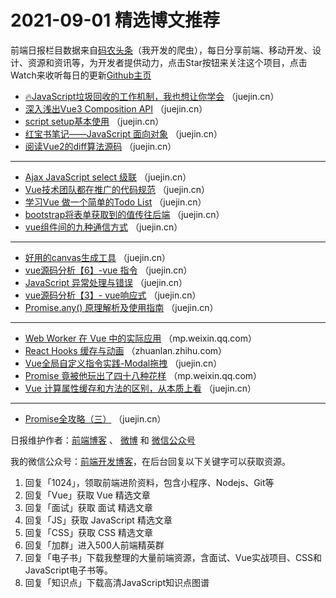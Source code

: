 # 2021-09-01 精选博文推荐

前端日报栏目数据来自[码农头条](https://toutiao.qdkfweb.cn/)（我开发的爬虫），每日分享前端、移动开发、设计、资源和资讯等，为开发者提供动力，点击Star按钮来关注这个项目，点击Watch来收听每日的更新[Github主页](https://github.com/kujian/frontendDaily)
* [🔥JavaScript垃圾回收的工作机制，我也想让你学会](https://juejin.cn/post/7002475280577085477) （juejin.cn）
* [深入浅出Vue3 Composition API](https://juejin.cn/post/7002463909055561764) （juejin.cn）
* [script setup基本使用](https://juejin.cn/post/7002490039066165279) （juejin.cn）
* [红宝书笔记——JavaScript 面向对象](https://juejin.cn/post/7002526429330014245) （juejin.cn）
* [阅读Vue2的diff算法源码](https://juejin.cn/post/7002470127862022152) （juejin.cn）

***
* [Ajax JavaScript select 级联](https://juejin.cn/post/7002523410181914661) （juejin.cn）
* [Vue技术团队都在推广的代码规范](https://juejin.cn/post/7002466160025272357) （juejin.cn）
* [学习Vue 做一个简单的Todo List](https://juejin.cn/post/7002521802232725518) （juejin.cn）
* [bootstrap将表单获取到的值传往后端](https://juejin.cn/post/7002520103824654344) （juejin.cn）
* [vue组件间的九种通信方式](https://juejin.cn/post/7002416653287833613) （juejin.cn）

***
* [好用的canvas生成工具](https://juejin.cn/post/7002516533062664206) （juejin.cn）
* [vue源码分析【6】-vue 指令](https://juejin.cn/post/7002415929153814536) （juejin.cn）
* [JavaScript 异常处理与错误](https://juejin.cn/post/7002515463318011911) （juejin.cn）
* [vue源码分析【3】- vue响应式](https://juejin.cn/post/7002415737511870478) （juejin.cn）
* [Promise.any() 原理解析及使用指南](https://juejin.cn/post/7002490552818073637) （juejin.cn）

***
* [Web Worker 在 Vue 中的实际应用](https://mp.weixin.qq.com/s?__biz=MzI0MDIwNTQ1Mg==&mid=2676497614&idx=2&sn=a353e62d4c9c87bb89b3be5a45de0a1a&chksm=f362d72dc4155e3b3f2346a2af5156ef84048cfc1dfc750a0189c403aa0986aff6c552f00325&mpshare=1&scene=23&srcid=0830IU6Fzf71KUf1FRCm5FCg&sharer_sharetime=1630286983136&sharer_shareid=a1cefbdd3e6712df8aaf4240a0d50b87) （mp.weixin.qq.com）
* [React Hooks 缓存与动画](https://zhuanlan.zhihu.com/p/403365183?hmsr=toutiao.io&utm_campaign=toutiao.io&utm_medium=toutiao.io&utm_source=toutiao.io) （zhuanlan.zhihu.com）
* [Vue全局自定义指令实践-Modal拖拽](https://juejin.cn/post/7002483521210023966) （juejin.cn）
* [Promise 竟被他玩出了四十八种花样](https://mp.weixin.qq.com/s?__biz=MzI2MjcxNTQ0Nw==&mid=2247494905&idx=1&sn=58f36b34423422913d4d058a4724d6b6) （mp.weixin.qq.com）
* [Vue 计算属性缓存和方法的区别，从本质上看](https://juejin.cn/post/7002476396056412173) （juejin.cn）

***
* [Promise全攻略（三）](https://juejin.cn/post/7002527759658385444) （juejin.cn）

日报维护作者：[前端博客](https://qdkfweb.cn/) 、 [微博](http://weibo.com/kujian) 和 [微信公众号](https://open.weixin.qq.com/qr/code?username=caibaojian_com)

我的微信公众号：[前端开发博客](https://open.weixin.qq.com/qr/code?username=caibaojian_com)，在后台回复以下关键字可以获取资源。

1. 回复「1024」，领取前端进阶资料，包含小程序、Nodejs、Git等
2. 回复「Vue」获取 Vue 精选文章
3. 回复「面试」获取 面试 精选文章
4. 回复「JS」获取 JavaScript 精选文章
5. 回复「CSS」获取 CSS 精选文章
6. 回复「加群」进入500人前端精英群
7. 回复「电子书」下载我整理的大量前端资源，含面试、Vue实战项目、CSS和JavaScript电子书等。
8. 回复「知识点」下载高清JavaScript知识点图谱